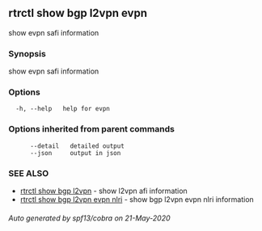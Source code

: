 ## rtrctl show bgp l2vpn evpn

show evpn safi information

### Synopsis


show evpn safi information

### Options

```
  -h, --help   help for evpn
```

### Options inherited from parent commands

```
      --detail   detailed output
      --json     output in json
```

### SEE ALSO
* [rtrctl show bgp l2vpn](rtrctl_show_bgp_l2vpn.md)	 - show l2vpn afi information
* [rtrctl show bgp l2vpn evpn nlri](rtrctl_show_bgp_l2vpn_evpn_nlri.md)	 - show bgp l2vpn evpn nlri information

###### Auto generated by spf13/cobra on 21-May-2020
